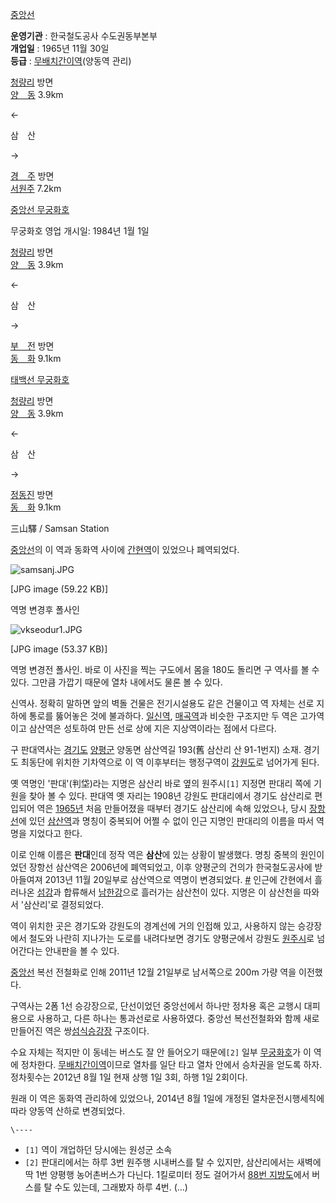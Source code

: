 [중앙선](%EC%A4%91%EC%95%99%EC%84%A0.md)

**운영기관** : 한국철도공사 수도권동부본부  
**개업일** : 1965년 11월 30일  
**등급** : [무배치간이역](%EB%AC%B4%EB%B0%B0%EC%B9%98%EA%B0%84%EC%9D%B4%EC%97%AD.md)(양동역 관리) 

[청량리](%EC%B2%AD%EB%9F%89%EB%A6%AC%EC%97%AD.md) 방면  
[양　동](%EC%96%91%EB%8F%99%EC%97%AD%28%EC%A4%91%EC%95%99%EC%84%A0%29.md)
3.9km

←

삼　산

→

[경　주](%EA%B2%BD%EC%A3%BC%EC%97%AD.md) 방면  
[서원주](%EC%84%9C%EC%9B%90%EC%A3%BC%EC%97%AD.md) 7.2km

[ 중앙선 무궁화호](%EB%AC%B4%EA%B6%81%ED%99%94%ED%98%B8.md)

무궁화호 영업 개시일: 1984년 1월 1일

[청량리](%EC%B2%AD%EB%9F%89%EB%A6%AC%EC%97%AD.md) 방면  
[양　동](%EC%96%91%EB%8F%99%EC%97%AD%28%EC%A4%91%EC%95%99%EC%84%A0%29.md)
3.9km

←

삼　산

→

[부　전](%EB%B6%80%EC%A0%84%EC%97%AD%28%EB%8F%99%ED%95%B4%EB%82%A8%EB%B6%80%EC%84%A0%29.md) 방면  
[동　화](%EB%8F%99%ED%99%94%EC%97%AD.md) 9.1km

[ 태백선 무궁화호](%EB%AC%B4%EA%B6%81%ED%99%94%ED%98%B8.md)

[청량리](%EC%B2%AD%EB%9F%89%EB%A6%AC%EC%97%AD.md) 방면  
[양　동](%EC%96%91%EB%8F%99%EC%97%AD%28%EC%A4%91%EC%95%99%EC%84%A0%29.md)
3.9km

←

삼　산

→

[정동진](%EC%A0%95%EB%8F%99%EC%A7%84%EC%97%AD.md) 방면  
[동　화](%EB%8F%99%ED%99%94%EC%97%AD.md) 9.1km

  
三山驛 / Samsan Station

[중앙선](%EC%A4%91%EC%95%99%EC%84%A0.md)의 이 역과 동화역 사이에
[간현역](%EA%B0%84%ED%98%84%EC%97%AD.md)이 있었으나 폐역되었다.

  

![samsanj.JPG](//rv.wkcdn.net/http://rigvedawiki.net/r1/pds/samsanj.JPG)

[JPG image (59.22 KB)]

  
역명 변경후 폴사인  

![vkseodur1.JPG](//rv.wkcdn.net/http://rigvedawiki.net/r1/pds/vkseodur1.JPG)

[JPG image (53.37 KB)]

  
역명 변경전 폴사인. 바로 이 사진을 찍는 구도에서 몸을 180도 돌리면 구 역사를 볼 수 있다. 그만큼 가깝기 때문에 열차 내에서도 물론
볼 수 있다.

신역사. 정확히 말하면 앞의 벽돌 건물은 전기시설용도 같은 건물이고 역 자체는 선로 지하에 통로를 뚫어놓은 것에 불과하다.
[일신역](%EC%9D%BC%EC%8B%A0%EC%97%AD.md),
[매곡역](%EB%A7%A4%EA%B3%A1%EC%97%AD.md)과 비슷한 구조지만 두 역은 고가역이고 삼산역은 성토하여 만든 선로
상에 지은 지상역이라는 점에서 다르다.

구 판대역사는 [경기도](%EA%B2%BD%EA%B8%B0%EB%8F%84.md)
[양평군](%EC%96%91%ED%8F%89%EA%B5%B0.md) 양동면 삼산역길 193(舊 삼산리 산 91-1번지) 소재. 경기도
최동단에 위치한 기차역으로 이 역 이후부터는 행정구역이 [강원도](%EA%B0%95%EC%9B%90%EB%8F%84.md)로 넘어가게
된다.

옛 역명인 '판대'(判垈)라는 지명은 삼산리 바로 옆의 원주시`[1]` 지정면 판대리 쪽에 기원을 찾아 볼 수 있다. 판대역 옛 자리는
1908년 강원도 판대리에서 경기도 삼산리로 편입되어 역은 [1965년](1965%EB%85%84.md) 처음 만들어졌을 때부터 경기도
삼산리에 속해 있었으나, 당시 [장항선](%EC%9E%A5%ED%95%AD%EC%84%A0.md)에 있던
[삼산역](%EC%82%BC%EC%82%B0%EC%97%AD%28%EC%9E%A5%ED%95%AD%EC%84%A0%7D.md)과 명칭이
중복되어 어쩔 수 없이 인근 지명인 판대리의 이름을 따서 역명을 지었다고 한다.

이로 인해 이름은 **판대**인데 정작 역은 **삼산**에 있는 상황이 발생했다. 명칭 중복의 원인이었던 장항선 삼산역은 2006년에
폐역되었고, 이후 양평군의 건의가 한국철도공사에 받아들여져 2013년 11월 20일부로 삼산역으로 역명이 변경되었다.
[#](http://www.kgnews.co.kr/news/articleView.html?idxno=356208) 인근에 간현에서 흘러나온
[섬강](%EC%84%AC%EA%B0%95.md)과 합류해서
[남한강](%EB%82%A8%ED%95%9C%EA%B0%95.md)으로 흘러가는 삼산천이 있다. 지명은 이 삼산천을 따와서 '삼산리'로
결정되었다.

역이 위치한 곳은 경기도와 강원도의 경계선에 거의 인접해 있고, 사용하지 않는 승강장에서 철도와 나란히 지나가는 도로를 내려다보면 경기도
양평군에서 강원도 [원주시](%EC%9B%90%EC%A3%BC%EC%8B%9C.md)로 넘어간다는 안내판을 볼 수 있다.

[중앙선](%EC%A4%91%EC%95%99%EC%84%A0.md) 복선 전철화로 인해 2011년 12월 21일부로 남서쪽으로 200m
가량 역을 이전했다.

구역사는 2폼 1선 승강장으로, 단선이었던 중앙선에서 하나만 정차용 혹은 교행시 대피용으로 사용하고, 다른 하나는 통과선로로 사용하였다.
중앙선 복선전철화와 함께 새로 만들어진 역은 쌍[섬식승강장](%EC%84%AC%EC%8B%9D%20%EC%8A%B9%EA%B0%95%EC%9E%A5.md) 구조이다.

수요 자체는 적지만 이 동네는 버스도 잘 안 들어오기 때문에`[2]` 일부
[무궁화호](%EB%AC%B4%EA%B6%81%ED%99%94%ED%98%B8.md)가 이 역에 정차한다.
[무배치간이역](%EB%AC%B4%EB%B0%B0%EC%B9%98%EA%B0%84%EC%9D%B4%EC%97%AD.md)이므로 열차를
일단 타고 열차 안에서 승차권을 얻도록 하자. 정차횟수는 2012년 8월 1일 현재 상행 1일 3회, 하행 1일 2회이다.

원래 이 역은 동화역 관리하에 있었으나, 2014년 8월 1일에 개정된 열차운전시행세칙에 따라 양동역 산하로 변경되었다.

`\----`

  * `[1]` 역이 개업하던 당시에는 원성군 소속
  * `[2]` 판대리에서는 하루 3번 원주행 시내버스를 탈 수 있지만, 삼산리에서는 새벽에 딱 1번 양평행 농어촌버스가 다닌다. 1킬로미터 정도 걸어가서 [88번 지방도](88%EB%B2%88%20%EC%A7%80%EB%B0%A9%EB%8F%84.md)에서 버스를 탈 수도 있는데, 그래봤자 하루 4번. (...)

